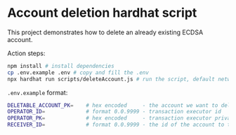 # Account deletion hardhat script

This project demonstrates how to delete an already existing ECDSA account.

Action steps:

```bash
npm install # install dependencies
cp .env.example .env # copy and fill the .env
npx hardhat run scripts/deleteAccount.js # run the script, default network is testnet and can be changed by hardhat.config.js
```

`.env.example` format:
```bash
DELETABLE_ACCOUNT_PK=    # hex encoded     - the account we want to delete
OPERATOR_ID=             # format 0.0.9999 - transaction executor id
OPERATOR_PK=             # hex encoded     - transaction executor private key
RECEIVER_ID=             # format 0.0.9999 - the id of the account to transfer the remaining funds to
```